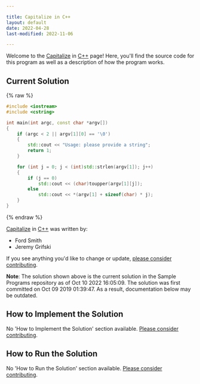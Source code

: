 ```yaml
---

title: Capitalize in C++
layout: default
date: 2022-04-28
last-modified: 2022-11-06

---
```


Welcome to the [Capitalize](https://sampleprograms.io/projects/capitalize) in [C++](https://sampleprograms.io/languages/c-plus-plus) page! Here, you'll find the source code for this program as well as a description of how the program works.

## Current Solution

{% raw %}

```c++
#include <iostream>
#include <cstring>

int main(int argc, const char *argv[])
{
    if (argc < 2 || argv[1][0] == '\0')
    {
        std::cout << "Usage: please provide a string";
        return 1;
    }

    for (int j = 0; j < (int)std::strlen(argv[1]); j++)
    {
        if (j == 0)
            std::cout << (char)toupper(argv[1][j]);
        else
            std::cout << *(argv[1] + sizeof(char) * j);
    }
}
```

{% endraw %}

[Capitalize](https://sampleprograms.io/projects/capitalize) in [C++](https://sampleprograms.io/languages/c-plus-plus) was written by:

- Ford Smith
- Jeremy Grifski

If you see anything you'd like to change or update, [please consider contributing](https://github.com/TheRenegadeCoder/sample-programs).

**Note**: The solution shown above is the current solution in the Sample Programs repository as of Oct 10 2022 16:05:09. The solution was first committed on Oct 09 2019 01:39:47. As a result, documentation below may be outdated.

## How to Implement the Solution

No 'How to Implement the Solution' section available. [Please consider contributing](https://github.com/TheRenegadeCoder/sample-programs-website).

## How to Run the Solution

No 'How to Run the Solution' section available. [Please consider contributing](https://github.com/TheRenegadeCoder/sample-programs-website).